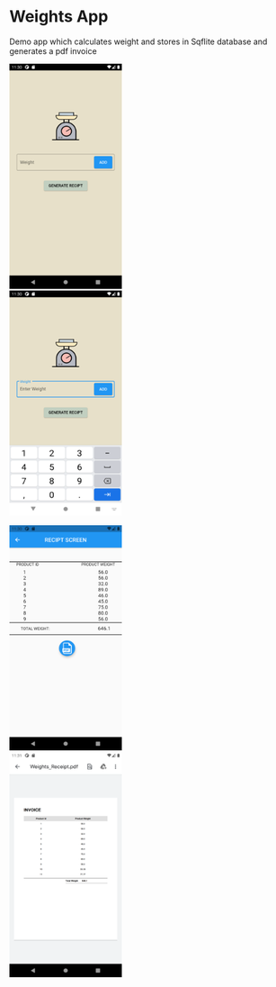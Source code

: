 # Weights App
Demo app which calculates weight and stores in Sqflite database and generates a pdf invoice



<img src="/screenshots/Screenshot_1630216801.png" width="200" height="400">   <br /> <img src="/screenshots/Screenshot_1630216806.png" width="200" height="400"> 

<img src="/screenshots/Screenshot_1630216855.png" width="200" height="400">  <br /> <img src="/screenshots/Screenshot_1630216871.png" width="200" height="400"> 
